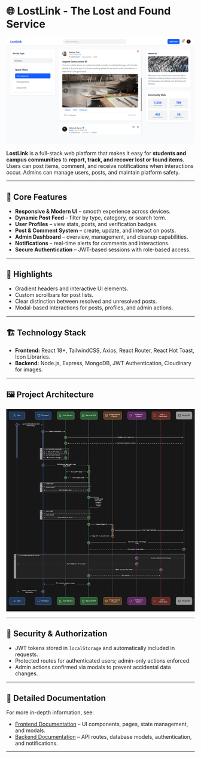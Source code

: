 

# 🌐 LostLink - The Lost and Found Service

![Project Thumbnail](Main%20project.png)



**LostLink** is a full-stack web platform that makes it easy for **students and campus communities** to **report, track, and recover lost or found items**. Users can post items, comment, and receive notifications when interactions occur. Admins can manage users, posts, and maintain platform safety.



---

## 🚀 Core Features

* **Responsive & Modern UI** – smooth experience across devices.
* **Dynamic Post Feed** – filter by type, category, or search term.
* **User Profiles** – view stats, posts, and verification badges.
* **Post & Comment System** – create, update, and interact on posts.
* **Admin Dashboard** – overview, management, and cleanup capabilities.
* **Notifications** – real-time alerts for comments and interactions.
* **Secure Authentication** – JWT-based sessions with role-based access.

---

## 🎨 Highlights

* Gradient headers and interactive UI elements.
* Custom scrollbars for post lists.
* Clear distinction between resolved and unresolved posts.
* Modal-based interactions for posts, profiles, and admin actions.

---

## 🏗 Technology Stack

* **Frontend:** React 18+, TailwindCSS, Axios, React Router, React Hot Toast, Icon Libraries.
* **Backend:** Node.js, Express, MongoDB, JWT Authentication, Cloudinary for images.

---

## 🖼 Project Architecture

![Project Architecture](Project%20Architecture.png)




---

## 🔐 Security & Authorization

* JWT tokens stored in `localStorage` and automatically included in requests.
* Protected routes for authenticated users; admin-only actions enforced.
* Admin actions confirmed via modals to prevent accidental data changes.

---

## 📖 Detailed Documentation

For more in-depth information, see:

* [Frontend Documentation](frontend.md) – UI components, pages, state management, and modals.
* [Backend Documentation](backend.md) – API routes, database models, authentication, and notifications.

---


